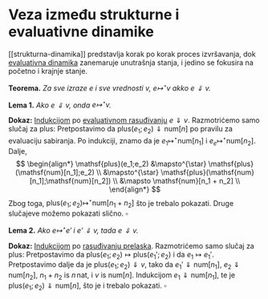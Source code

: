 # Veza između strukturne i evaluativne dinamike

[[strukturna-dinamika]] predstavlja korak po korak proces izvršavanja, dok [evaluativna dinamika](evaluativna-dinamika.md) zanemaruje unutrašnja stanja, i jedino se fokusira na početno i krajnje stanje.

**Teorema.** *Za sve izraze $e$ i sve vrednosti $v$, $e \mapsto^{\star} v$ akko $e \Downarrow v$.*

**Lema 1.** *Ako $e \Downarrow v$, onda $e \mapsto^{\star} v$.* 

**Dokaz:** [Indukcijom](pravilo-indukcije.md) po [evaluativnom rasuđivanju](evaluativna-dinamika.md) $e \Downarrow v$. Razmotrićemo samo slučaj za $\mathsf{plus}$: 
	Pretpostavimo da $\mathsf{plus}(e_1;e_2) \Downarrow \mathsf{num}[n]$ po pravilu za evaluaciju sabiranja. Po indukciji, znamo da je $e_1 \mapsto^{\star} \mathsf{num}[n_1]$ i  $e_e \mapsto^{\star} \mathsf{num}[n_2]$. Dalje, $$
\begin{align*}
\mathsf{plus}(e_1;e_2) &\mapsto^{\star} \mathsf{plus}(\mathsf{num}[n_1];e_2) \\
					   &\mapsto^{\star} \mathsf{plus}(\mathsf{num}[n_1];\mathsf{num}[n_2]) \\
					   &\mapsto \mathsf{num}[n_1 + n_2] \\
\end{align*}
	$$Zbog toga, $\mathsf{plus}(e_1;e_2) \mapsto^{\star} \mathsf{num}[n_1 + n_2]$ što je trebalo pokazati.
Druge slučajeve možemo pokazati slično. $\square$

**Lema 2.** *Ako $e \mapsto^{\star} e'$ i $e' \Downarrow v$, tada $e \Downarrow v$.*

**Dokaz:** [Indukcijom](pravilo-indukcije.md) po [rasuđivanju prelaska](tranzicioni-sistem.md). Razmotrićemo samo slučaj za $\mathsf{plus}$:
	Pretpostavimo da $\mathsf{plus}(e_1;e_2) \mapsto \mathsf{plus}(e_1';e_2)$ i da $e_1 \mapsto e_1'$. Pretpostavimo dalje da je $\mathsf{plus}(e_1;e_2) \Downarrow v$, tako da $e_1' \Downarrow \mathsf{num}[n_1]$, $e_2 \Downarrow \mathsf{num}[n_2]$, $n_1 + n_2\ \text{is}\ n\,\mathsf{nat}$, i $v$ is $\mathsf{num}[n]$. Indukcijom $e_1 \Downarrow \mathsf{num}[n_1]$, te je $\mathsf{plus}(e_1; e_2) \Downarrow \mathsf{num}[n]$, što je i trebalo pokazati. $\square$
